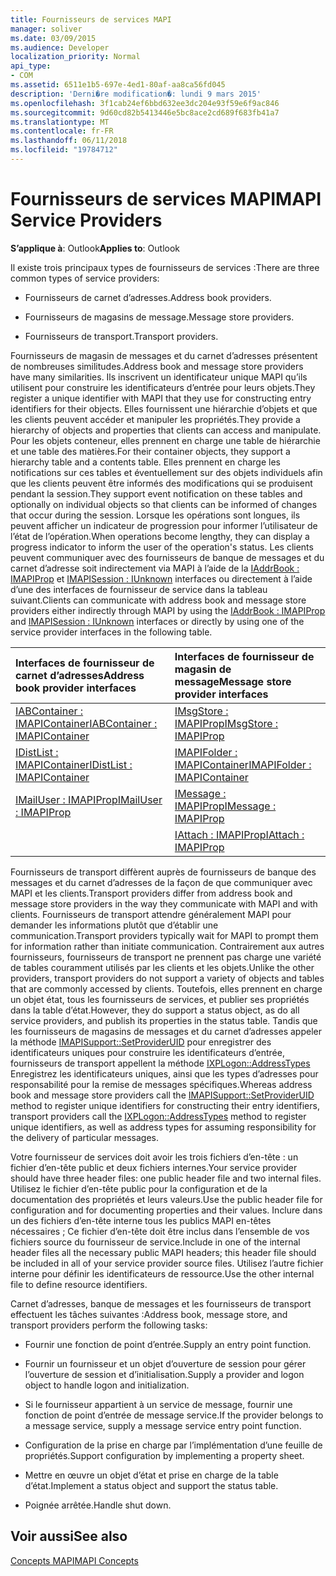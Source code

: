 ```yaml
---
title: Fournisseurs de services MAPI
manager: soliver
ms.date: 03/09/2015
ms.audience: Developer
localization_priority: Normal
api_type:
- COM
ms.assetid: 6511e1b5-697e-4ed1-80af-aa8ca56fd045
description: 'Derni�re modification�: lundi 9 mars 2015'
ms.openlocfilehash: 3f1cab24ef6bbd632ee3dc204e93f59e6f9ac846
ms.sourcegitcommit: 9d60cd82b5413446e5bc8ace2cd689f683fb41a7
ms.translationtype: MT
ms.contentlocale: fr-FR
ms.lasthandoff: 06/11/2018
ms.locfileid: "19784712"
---
```

# <a name="mapi-service-providers"></a><span data-ttu-id="62b3c-103">Fournisseurs de services MAPI</span><span class="sxs-lookup"><span data-stu-id="62b3c-103">MAPI Service Providers</span></span>

  
  
<span data-ttu-id="62b3c-104">**S’applique à**: Outlook</span><span class="sxs-lookup"><span data-stu-id="62b3c-104">**Applies to**: Outlook</span></span> 
  
<span data-ttu-id="62b3c-105">Il existe trois principaux types de fournisseurs de services :</span><span class="sxs-lookup"><span data-stu-id="62b3c-105">There are three common types of service providers:</span></span>
  
- <span data-ttu-id="62b3c-106">Fournisseurs de carnet d’adresses.</span><span class="sxs-lookup"><span data-stu-id="62b3c-106">Address book providers.</span></span>
    
- <span data-ttu-id="62b3c-107">Fournisseurs de magasins de message.</span><span class="sxs-lookup"><span data-stu-id="62b3c-107">Message store providers.</span></span>
    
- <span data-ttu-id="62b3c-108">Fournisseurs de transport.</span><span class="sxs-lookup"><span data-stu-id="62b3c-108">Transport providers.</span></span>
    
<span data-ttu-id="62b3c-109">Fournisseurs de magasin de messages et du carnet d’adresses présentent de nombreuses similitudes.</span><span class="sxs-lookup"><span data-stu-id="62b3c-109">Address book and message store providers have many similarities.</span></span> <span data-ttu-id="62b3c-110">Ils inscrivent un identificateur unique MAPI qu’ils utilisent pour construire les identificateurs d’entrée pour leurs objets.</span><span class="sxs-lookup"><span data-stu-id="62b3c-110">They register a unique identifier with MAPI that they use for constructing entry identifiers for their objects.</span></span> <span data-ttu-id="62b3c-111">Elles fournissent une hiérarchie d’objets et que les clients peuvent accéder et manipuler les propriétés.</span><span class="sxs-lookup"><span data-stu-id="62b3c-111">They provide a hierarchy of objects and properties that clients can access and manipulate.</span></span> <span data-ttu-id="62b3c-112">Pour les objets conteneur, elles prennent en charge une table de hiérarchie et une table des matières.</span><span class="sxs-lookup"><span data-stu-id="62b3c-112">For their container objects, they support a hierarchy table and a contents table.</span></span> <span data-ttu-id="62b3c-113">Elles prennent en charge les notifications sur ces tables et éventuellement sur des objets individuels afin que les clients peuvent être informés des modifications qui se produisent pendant la session.</span><span class="sxs-lookup"><span data-stu-id="62b3c-113">They support event notification on these tables and optionally on individual objects so that clients can be informed of changes that occur during the session.</span></span> <span data-ttu-id="62b3c-114">Lorsque les opérations sont longues, ils peuvent afficher un indicateur de progression pour informer l’utilisateur de l’état de l’opération.</span><span class="sxs-lookup"><span data-stu-id="62b3c-114">When operations become lengthy, they can display a progress indicator to inform the user of the operation's status.</span></span> <span data-ttu-id="62b3c-115">Les clients peuvent communiquer avec des fournisseurs de banque de messages et du carnet d’adresse soit indirectement via MAPI à l’aide de la [IAddrBook : IMAPIProp](iaddrbookimapiprop.md) et [IMAPISession : IUnknown](imapisessioniunknown.md) interfaces ou directement à l’aide d’une des interfaces de fournisseur de service dans la tableau suivant.</span><span class="sxs-lookup"><span data-stu-id="62b3c-115">Clients can communicate with address book and message store providers either indirectly through MAPI by using the [IAddrBook : IMAPIProp](iaddrbookimapiprop.md) and [IMAPISession : IUnknown](imapisessioniunknown.md) interfaces or directly by using one of the service provider interfaces in the following table.</span></span> 
  
|<span data-ttu-id="62b3c-116">**Interfaces de fournisseur de carnet d’adresses**</span><span class="sxs-lookup"><span data-stu-id="62b3c-116">**Address book provider interfaces**</span></span>|<span data-ttu-id="62b3c-117">**Interfaces de fournisseur de magasin de message**</span><span class="sxs-lookup"><span data-stu-id="62b3c-117">**Message store provider interfaces**</span></span>|
|:-----|:-----|
|[<span data-ttu-id="62b3c-118">IABContainer : IMAPIContainer</span><span class="sxs-lookup"><span data-stu-id="62b3c-118">IABContainer : IMAPIContainer</span></span>](iabcontainerimapicontainer.md) <br/> |[<span data-ttu-id="62b3c-119">IMsgStore : IMAPIProp</span><span class="sxs-lookup"><span data-stu-id="62b3c-119">IMsgStore : IMAPIProp</span></span>](imsgstoreimapiprop.md) <br/> |
|[<span data-ttu-id="62b3c-120">IDistList : IMAPIContainer</span><span class="sxs-lookup"><span data-stu-id="62b3c-120">IDistList : IMAPIContainer</span></span>](idistlistimapicontainer.md) <br/> |[<span data-ttu-id="62b3c-121">IMAPIFolder : IMAPIContainer</span><span class="sxs-lookup"><span data-stu-id="62b3c-121">IMAPIFolder : IMAPIContainer</span></span>](imapifolderimapicontainer.md) <br/> |
|[<span data-ttu-id="62b3c-122">IMailUser : IMAPIProp</span><span class="sxs-lookup"><span data-stu-id="62b3c-122">IMailUser : IMAPIProp</span></span>](imailuserimapiprop.md) <br/> |[<span data-ttu-id="62b3c-123">IMessage : IMAPIProp</span><span class="sxs-lookup"><span data-stu-id="62b3c-123">IMessage : IMAPIProp</span></span>](imessageimapiprop.md) <br/> |
| <br/> |[<span data-ttu-id="62b3c-124">IAttach : IMAPIProp</span><span class="sxs-lookup"><span data-stu-id="62b3c-124">IAttach : IMAPIProp</span></span>](iattachimapiprop.md) <br/> |
   
<span data-ttu-id="62b3c-125">Fournisseurs de transport diffèrent auprès de fournisseurs de banque des messages et du carnet d’adresses de la façon de que communiquer avec MAPI et les clients.</span><span class="sxs-lookup"><span data-stu-id="62b3c-125">Transport providers differ from address book and message store providers in the way they communicate with MAPI and with clients.</span></span> <span data-ttu-id="62b3c-126">Fournisseurs de transport attendre généralement MAPI pour demander les informations plutôt que d’établir une communication.</span><span class="sxs-lookup"><span data-stu-id="62b3c-126">Transport providers typically wait for MAPI to prompt them for information rather than initiate communication.</span></span> <span data-ttu-id="62b3c-127">Contrairement aux autres fournisseurs, fournisseurs de transport ne prennent pas charge une variété de tables couramment utilisés par les clients et les objets.</span><span class="sxs-lookup"><span data-stu-id="62b3c-127">Unlike the other providers, transport providers do not support a variety of objects and tables that are commonly accessed by clients.</span></span> <span data-ttu-id="62b3c-128">Toutefois, elles prennent en charge un objet état, tous les fournisseurs de services, et publier ses propriétés dans la table d’état.</span><span class="sxs-lookup"><span data-stu-id="62b3c-128">However, they do support a status object, as do all service providers, and publish its properties in the status table.</span></span> <span data-ttu-id="62b3c-129">Tandis que les fournisseurs de magasins de messages et du carnet d’adresses appeler la méthode [IMAPISupport::SetProviderUID](imapisupport-setprovideruid.md) pour enregistrer des identificateurs uniques pour construire les identificateurs d’entrée, fournisseurs de transport appellent la méthode [IXPLogon::AddressTypes](ixplogon-addresstypes.md) Enregistrez les identificateurs uniques, ainsi que les types d’adresses pour responsabilité pour la remise de messages spécifiques.</span><span class="sxs-lookup"><span data-stu-id="62b3c-129">Whereas address book and message store providers call the [IMAPISupport::SetProviderUID](imapisupport-setprovideruid.md) method to register unique identifiers for constructing their entry identifiers, transport providers call the [IXPLogon::AddressTypes](ixplogon-addresstypes.md) method to register unique identifiers, as well as address types for assuming responsibility for the delivery of particular messages.</span></span> 
  
<span data-ttu-id="62b3c-130">Votre fournisseur de services doit avoir les trois fichiers d’en-tête : un fichier d’en-tête public et deux fichiers internes.</span><span class="sxs-lookup"><span data-stu-id="62b3c-130">Your service provider should have three header files: one public header file and two internal files.</span></span> <span data-ttu-id="62b3c-131">Utilisez le fichier d’en-tête public pour la configuration et de la documentation des propriétés et leurs valeurs.</span><span class="sxs-lookup"><span data-stu-id="62b3c-131">Use the public header file for configuration and for documenting properties and their values.</span></span> <span data-ttu-id="62b3c-132">Inclure dans un des fichiers d’en-tête interne tous les publics MAPI en-têtes nécessaires ; Ce fichier d’en-tête doit être inclus dans l’ensemble de vos fichiers source du fournisseur de service.</span><span class="sxs-lookup"><span data-stu-id="62b3c-132">Include in one of the internal header files all the necessary public MAPI headers; this header file should be included in all of your service provider source files.</span></span> <span data-ttu-id="62b3c-133">Utilisez l’autre fichier interne pour définir les identificateurs de ressource.</span><span class="sxs-lookup"><span data-stu-id="62b3c-133">Use the other internal file to define resource identifiers.</span></span>
  
<span data-ttu-id="62b3c-134">Carnet d’adresses, banque de messages et les fournisseurs de transport effectuent les tâches suivantes :</span><span class="sxs-lookup"><span data-stu-id="62b3c-134">Address book, message store, and transport providers perform the following tasks:</span></span>
  
- <span data-ttu-id="62b3c-135">Fournir une fonction de point d’entrée.</span><span class="sxs-lookup"><span data-stu-id="62b3c-135">Supply an entry point function.</span></span> 
    
- <span data-ttu-id="62b3c-136">Fournir un fournisseur et un objet d’ouverture de session pour gérer l’ouverture de session et d’initialisation.</span><span class="sxs-lookup"><span data-stu-id="62b3c-136">Supply a provider and logon object to handle logon and initialization.</span></span> 
    
- <span data-ttu-id="62b3c-137">Si le fournisseur appartient à un service de message, fournir une fonction de point d’entrée de message service.</span><span class="sxs-lookup"><span data-stu-id="62b3c-137">If the provider belongs to a message service, supply a message service entry point function.</span></span> 
    
- <span data-ttu-id="62b3c-138">Configuration de la prise en charge par l’implémentation d’une feuille de propriétés.</span><span class="sxs-lookup"><span data-stu-id="62b3c-138">Support configuration by implementing a property sheet.</span></span>
    
- <span data-ttu-id="62b3c-139">Mettre en œuvre un objet d’état et prise en charge de la table d’état.</span><span class="sxs-lookup"><span data-stu-id="62b3c-139">Implement a status object and support the status table.</span></span> 
    
- <span data-ttu-id="62b3c-140">Poignée arrêtée.</span><span class="sxs-lookup"><span data-stu-id="62b3c-140">Handle shut down.</span></span>
    
## <a name="see-also"></a><span data-ttu-id="62b3c-141">Voir aussi</span><span class="sxs-lookup"><span data-stu-id="62b3c-141">See also</span></span>



[<span data-ttu-id="62b3c-142">Concepts MAPI</span><span class="sxs-lookup"><span data-stu-id="62b3c-142">MAPI Concepts</span></span>](mapi-concepts.md)

